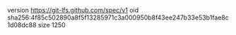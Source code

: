version https://git-lfs.github.com/spec/v1
oid sha256:4f85c502890a8f5f13285971c3a000950b8f43ee247b33e53b1fae8c1d08dc88
size 1250
